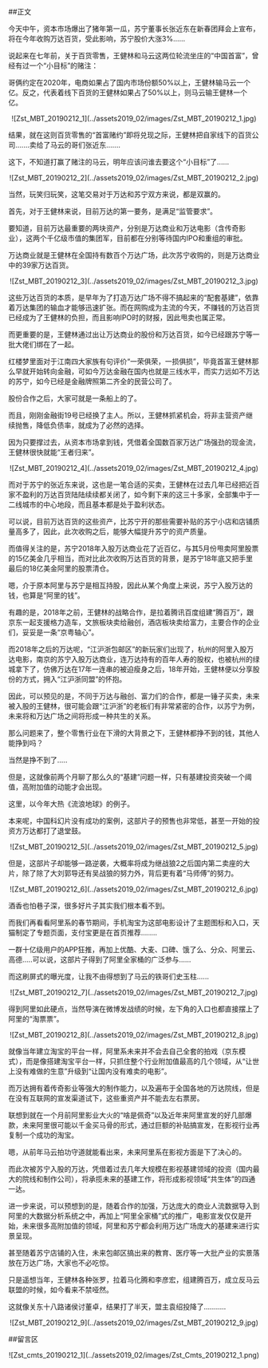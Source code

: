 ##正文

今天中午，资本市场爆出了猪年第一瓜，苏宁董事长张近东在新春团拜会上宣布，将在今年收购万达百货，受此影响，苏宁股价大涨3%......

说起来在七年前，关于百货零售，王健林和马云这两位轮流坐庄的“中国首富”，曾经有过一个“小目标”的赌注：

哥俩约定在2020年，电商如果占了国内市场份额50%以上，王健林输马云一个亿。反之，代表着线下百货的王健林如果占了50%以上，则马云输王健林一个亿。

 <div align="center">![Zst_MBT_20190212_1](../assets2019_02/images/Zst_MBT_20190212_1.jpg)</div>

结果，就在这则百货零售的“首富赌约”即将兑现之际，王健林把自家线下的百货公司.......卖给了马云的哥们张近东.......

这下，不知道打赢了赌注的马云，明年应该问谁去要这个“小目标”了......

 <div align="center">![Zst_MBT_20190212_2](../assets2019_02/images/Zst_MBT_20190212_2.jpg)</div>

当然，玩笑归玩笑，这笔交易对于万达和苏宁双方来说，都是双赢的。

首先，对于王健林来说，目前万达的第一要务，是满足“监管要求”。

要知道，目前万达最重要的两块资产，分别是万达商业和万达电影（含传奇影业），这两个千亿级市值的集团军，目前都在分别等待国内IPO和重组的审批。

万达商业就是王健林在全国持有数百个万达广场，此次苏宁收购的，则是万达商业中的39家万达百货。

 <div align="center">![Zst_MBT_20190212_3](../assets2019_02/images/Zst_MBT_20190212_3.jpg)</div>

这些万达百货的本质，是早年为了打造万达广场不得不搞起来的“配套基建”，依靠着万达集团的输血才能够迅速扩张。而在网购成为主流的今天，不赚钱的万达百货已经成为了王健林的负担，而且影响IPO时的财报，因此甩卖也属正常。

而更重要的是，王健林通过出让万达商业的股份和万达百货，如今已经跟苏宁等一批大佬们绑在了一起。

红楼梦里面对于江南四大家族有句评价“一荣俱荣，一损俱损”，毕竟首富王健林那么早就开始转向金融，可如今万达金融在国内也就是三线水平，而实力远如不万达的苏宁，如今已经是金融牌照第二齐全的民营公司了。

股份合作之后，大家可就是一条船上的了。

而且，刚刚金融街19号已经换了主人。所以，王健林抓紧机会，将非主营资产继续抛售，降低负债率，就成为了必然的选择。

因为只要撑过去，从资本市场拿到钱，凭借着全国数百家万达广场强劲的现金流，王健林很快就能“王者归来”。

 <div align="center">![Zst_MBT_20190212_4](../assets2019_02/images/Zst_MBT_20190212_4.jpg)</div>

而对于苏宁的张近东来说，这也是一笔合适的买卖，王健林在过去几年已经把近百家不盈利的万达百货陆陆续续都关闭了，如今剩下来的这三十多家，全部集中于一二线城市的中心地段，而且基本都是处于盈利状态。

可以说，目前万达百货的这些资产，比苏宁开的那些需要补贴的苏宁小店和店铺质量高多了，因此，此次收购之后，能够大幅提升苏宁的资产质量。

而值得关注的是，苏宁2018年入股万达商业花了近百亿，与其5月份甩卖阿里股票的15亿美金几乎相当，而对比此次收购万达百货的背景，是苏宁18年底又把手里最后的18亿美金阿里的股票清仓。

嗯，介于原本阿里与苏宁是相互持股，因此从某个角度上来说，苏宁入股万达的钱，也算是“阿里的钱”。


有趣的是，2018年之前，王健林的战略合作，是拉着腾讯百度组建“腾百万”，跟京东一起支援格力造车，文旅板块卖给融创，酒店板块卖给富力，主要合作的企业们，妥妥是一条“京粤轴心”。

而2018年之后的万达呢，“江沪浙包邮区”的新玩家们出现了，杭州的阿里入股万达电影，南京的苏宁入股万达商业，连万达持有的百年人寿的股权，也被杭州的绿城拿下了，仿佛万达在17年一连串的被迫瘦身之后，18年开始，王健林便以分享股份的方式，拥入“江沪浙同盟”的怀抱。

因此，可以预见的是，不同于万达与融创、富力们的合作，都是一锤子买卖，未来被入股的王健林，很可能会跟“江沪浙”的老板们有非常紧密的合作，以苏宁为例，未来将和万达广场之间将形成一种共生的关系。

那么问题来了，整个零售行业在下滑的大背景之下，王健林都挣不到的钱，其他人能挣到吗？

当然是挣不到了.....

但是，这就像前两个月聊了那么久的“基建”问题一样，只有基建投资突破一个阈值，高附加值的动能才会出现。

这里，以今年大热《流浪地球》的例子。

本来呢，中国科幻片没有成功的案例，这部片子的预售也非常低，甚至一开始的投资方万达都打了退堂鼓。

 <div align="center">![Zst_MBT_20190212_5](../assets2019_02/images/Zst_MBT_20190212_5.jpg)</div>

但是，这部片子却能够一路逆袭，大概率将成为继战狼2之后国内第二卖座的大片，除了除了大刘郭导还有吴战狼的努力外，背后更有着“马师傅”的努力。

 <div align="center">![Zst_MBT_20190212_6](../assets2019_02/images/Zst_MBT_20190212_6.jpg)</div>

酒香也怕巷子深，很多好片子其实我们根本看不到。

而我们再看看阿里系的春节期间，手机淘宝为这部电影设计了主题图标和入口，天猫制定了专题页面，支付宝更是在首页推荐........

一群十亿级用户的APP狂推，再加上优酷、大麦、口碑、饿了么、分众、阿里云、高德.....可以说，这部片子得到了阿里全家桶的广泛参与......

而这刷屏式的曝光度，让我不由得想到了马云的铁哥们史玉柱......

 <div align="center">![Zst_MBT_20190212_7](../assets2019_02/images/Zst_MBT_20190212_7.jpg)</div>

得到阿里如此硬点，当然导演在微博发战绩的时候，左下角的入口也都直接摆上了阿里的“淘票票”。

 <div align="center">![Zst_MBT_20190212_8](../assets2019_02/images/Zst_MBT_20190212_8.jpg)</div>

就像当年建立淘宝的平台一样，阿里系未来并不会去自己全套的拍戏（京东模式），而是像搭建淘宝平台一样，只抓住整个行业附加值最高的几个领域，从“让世上没有难做的生意”升级到“让国内没有难卖的电影”。

而万达拥有着传奇影业等强大的制作能力，以及遍布于全国各地的万达院线，但是在没有互联网的宣发渠道试下，这些重资产并不能去左右票房。

联想到就在一个月前阿里影业大火的“啥是佩奇”以及近年来阿里宣发的好几部爆款，未来阿里很可能以千金买马骨的形式，通过巨额的补贴搞宣发，在影视行业再复制一个成功的淘宝。

嗯，从前年马云拍功守道就能看出来，未来阿里系在影视方面是下了决心的。

而此次被苏宁入股的万达，凭借着过去几年大规模在影视基建领域的投资（国内最大的院线和制作公司），将承揽未来的基建工作，将形成影视领域“共生体”的四通一达。

进一步来说，可以预想到的是，随着合作的加强，万达庞大的商业人流数据导入到阿里的大数据分析系统之中，再加上“阿里全家桶”式的推广，电影宣发仅仅是开始，未来很多高附加值的领域，阿里和苏宁都会利用万达广场庞大的基建来进行实景呈现。

甚至随着苏宁店铺的入住，未来包邮区搞出来的教育、医疗等一大批产业的实景落放在万达广场，大家也不必吃惊。

只是遥想当年，王健林各种张罗，拉着马化腾和李彦宏，组建腾百万，成立反马云联盟的时候，如今看来不禁哑然。

这就像关东十八路诸侯讨董卓，结果打了半天，盟主袁绍投降了...........

 <div align="center">![Zst_MBT_20190212_9](../assets2019_02/images/Zst_MBT_20190212_9.jpg)</div>

##留言区
 <div align="center">![Zst_cmts_20190212_1](../assets2019_02/images/Zst_Cmts_20190212_1.png)</div>